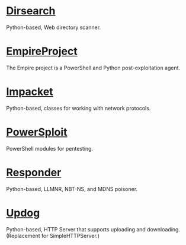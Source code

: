 # [Dirsearch](https://github.com/maurosoria/dirsearch)
Python-based, Web directory scanner.

# [EmpireProject](https://github.com/EmpireProject)
The Empire project is a PowerShell and Python post-exploitation agent.

# [Impacket](https://github.com/SecureAuthCorp/impacket)
Python-based, classes for working with network protocols.

# [PowerSploit](https://github.com/PowerShellMafia/PowerSploit)
PowerShell modules for pentesting.

# [Responder](https://github.com/lgandx/Responder)
Python-based, LLMNR, NBT-NS, and MDNS poisoner.

# [Updog](https://github.com/sc0tfree/updog)
Python-based, HTTP Server that supports uploading and downloading. (Replacement for SimpleHTTPServer.)
